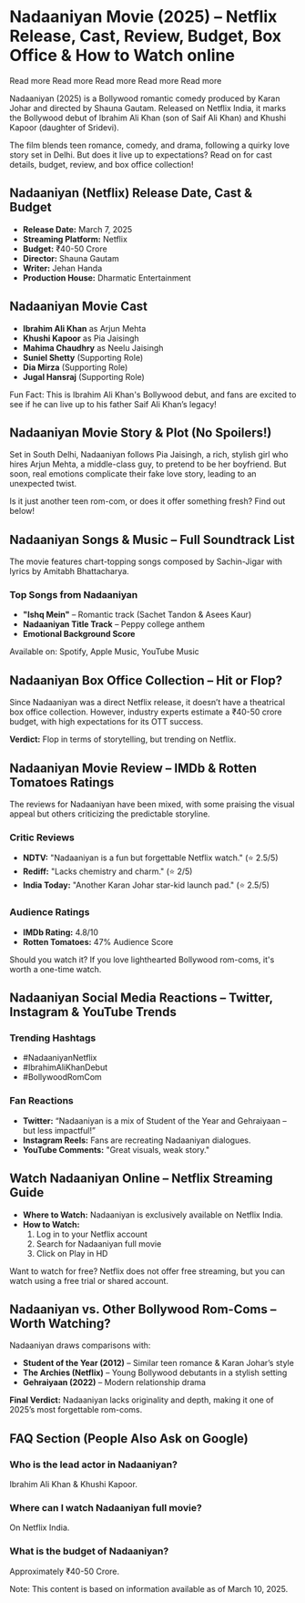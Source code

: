 #  Nadaaniyan Movie (2025) – Netflix Release, Cast, Review, Budget, Box Office & How to Watch online

Read more
Read more 
Read more 
Read more 
Read more 


Nadaaniyan (2025) is a Bollywood romantic comedy produced by Karan Johar and directed by Shauna Gautam. Released on Netflix India, it marks the Bollywood debut of Ibrahim Ali Khan (son of Saif Ali Khan) and Khushi Kapoor (daughter of Sridevi).

The film blends teen romance, comedy, and drama, following a quirky love story set in Delhi. But does it live up to expectations? Read on for cast details, budget, review, and box office collection!

## Nadaaniyan (Netflix) Release Date, Cast & Budget

- **Release Date:** March 7, 2025  
- **Streaming Platform:** Netflix  
- **Budget:** ₹40-50 Crore  
- **Director:** Shauna Gautam  
- **Writer:** Jehan Handa  
- **Production House:** Dharmatic Entertainment  

## Nadaaniyan Movie Cast

- **Ibrahim Ali Khan** as Arjun Mehta  
- **Khushi Kapoor** as Pia Jaisingh  
- **Mahima Chaudhry** as Neelu Jaisingh  
- **Suniel Shetty** (Supporting Role)  
- **Dia Mirza** (Supporting Role)  
- **Jugal Hansraj** (Supporting Role)  

Fun Fact: This is Ibrahim Ali Khan's Bollywood debut, and fans are excited to see if he can live up to his father Saif Ali Khan’s legacy!

## Nadaaniyan Movie Story & Plot (No Spoilers!)

Set in South Delhi, Nadaaniyan follows Pia Jaisingh, a rich, stylish girl who hires Arjun Mehta, a middle-class guy, to pretend to be her boyfriend. But soon, real emotions complicate their fake love story, leading to an unexpected twist.

Is it just another teen rom-com, or does it offer something fresh? Find out below!

## Nadaaniyan Songs & Music – Full Soundtrack List

The movie features chart-topping songs composed by Sachin-Jigar with lyrics by Amitabh Bhattacharya.

### Top Songs from Nadaaniyan

- **"Ishq Mein"** – Romantic track (Sachet Tandon & Asees Kaur)  
- **Nadaaniyan Title Track** – Peppy college anthem  
- **Emotional Background Score**  

Available on: Spotify, Apple Music, YouTube Music  

## Nadaaniyan Box Office Collection – Hit or Flop?

Since Nadaaniyan was a direct Netflix release, it doesn’t have a theatrical box office collection. However, industry experts estimate a ₹40-50 crore budget, with high expectations for its OTT success.

**Verdict:** Flop in terms of storytelling, but trending on Netflix.

## Nadaaniyan Movie Review – IMDb & Rotten Tomatoes Ratings

The reviews for Nadaaniyan have been mixed, with some praising the visual appeal but others criticizing the predictable storyline.

### Critic Reviews

- **NDTV:** "Nadaaniyan is a fun but forgettable Netflix watch." (⭐ 2.5/5)  
- **Rediff:** "Lacks chemistry and charm." (⭐ 2/5)  
- **India Today:** "Another Karan Johar star-kid launch pad." (⭐ 2.5/5)  

### Audience Ratings

- **IMDb Rating:** 4.8/10  
- **Rotten Tomatoes:** 47% Audience Score  

Should you watch it? If you love lighthearted Bollywood rom-coms, it's worth a one-time watch.

## Nadaaniyan Social Media Reactions – Twitter, Instagram & YouTube Trends

### Trending Hashtags

- #NadaaniyanNetflix  
- #IbrahimAliKhanDebut  
- #BollywoodRomCom  

### Fan Reactions

- **Twitter:** “Nadaaniyan is a mix of Student of the Year and Gehraiyaan – but less impactful!”  
- **Instagram Reels:** Fans are recreating Nadaaniyan dialogues.  
- **YouTube Comments:** "Great visuals, weak story."  

## Watch Nadaaniyan Online – Netflix Streaming Guide

- **Where to Watch:** Nadaaniyan is exclusively available on Netflix India.  
- **How to Watch:**  
  1. Log in to your Netflix account  
  2. Search for Nadaaniyan full movie  
  3. Click on Play in HD  

Want to watch for free? Netflix does not offer free streaming, but you can watch using a free trial or shared account.

## Nadaaniyan vs. Other Bollywood Rom-Coms – Worth Watching?

Nadaaniyan draws comparisons with:

- **Student of the Year (2012)** – Similar teen romance & Karan Johar’s style  
- **The Archies (Netflix)** – Young Bollywood debutants in a stylish setting  
- **Gehraiyaan (2022)** – Modern relationship drama  

**Final Verdict:** Nadaaniyan lacks originality and depth, making it one of 2025’s most forgettable rom-coms.

## FAQ Section (People Also Ask on Google)

### Who is the lead actor in Nadaaniyan?  
Ibrahim Ali Khan & Khushi Kapoor.  

### Where can I watch Nadaaniyan full movie?  
On Netflix India.  

### What is the budget of Nadaaniyan?  
Approximately ₹40-50 Crore.  

Note: This content is based on information available as of March 10, 2025.
